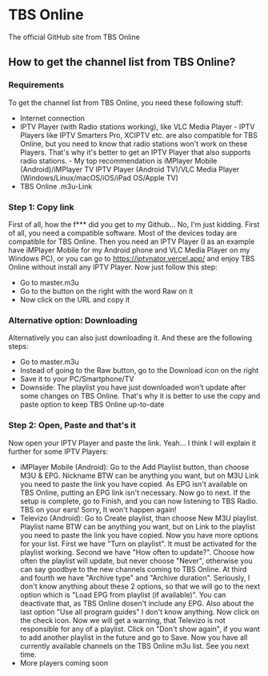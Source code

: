 # TBS Online
The official GitHub site from TBS Online

## How to get the channel list from TBS Online?

### Requirements
To get the channel list from TBS Online, you need these following stuff:
* Internet connection
* IPTV Player (with Radio stations working), like VLC Media Player - IPTV Players like IPTV Smarters Pro, XCIPTV etc. are also compatible for TBS Online, but you need to know that radio stations won't work on these Players. That's why it's better to get an IPTV Player that also supports radio stations. - My top recommendation is iMPlayer Mobile (Android)/iMPlayer TV IPTV Player (Android TV)/VLC Media Player (Windows/Linux/macOS/iOS/iPad OS/Apple TV)
* TBS Online .m3u-Link

### Step 1: Copy link
First of all, how the f*** did you get to my Github... No, I'm just kidding. First of all, you need a compatible software. Most of the devices today are compatible for TBS Online. Then you need an IPTV Player (I as an example have iMPlayer Mobile for my Android phone and VLC Media Player on my Windows PC), or you can go to https://iptvnator.vercel.app/ and enjoy TBS Online without install any IPTV Player. Now just follow this step:
* Go to master.m3u
* Go to the button on the right with the word Raw on it
* Now click on the URL and copy it

### Alternative option: Downloading
Alternatively you can also just downloading it. And these are the following steps:
* Go to master.m3u
* Instead of going to the Raw button, go to the Download icon on the right
* Save it to your PC/Smartphone/TV
* Downside: The playlist you have just downloaded won't update after some changes on TBS Online. That's why it is better to use the copy and paste option to keep TBS Online up-to-date

### Step 2: Open, Paste and that's it
Now open your IPTV Player and paste the link. Yeah... I think I will explain it further for some IPTV Players:
* iMPlayer Mobile (Android): Go to the Add Playlist button, than choose M3U & EPG. Nickname BTW can be anything you want, but on M3U Link you need to paste the link you have copied. As EPG isn't available on TBS Online, putting an EPG link isn't necessary. Now go to next. If the setup is complete, go to Finish, and you can now listening to TBS Radio. TBS on your ears! Sorry, It won't happen again!
* Televizo (Android): Go to Create playlist, than choose New M3U playlist. Playlist name BTW can be anything you want, but on Link to the playlist you need to paste the link you have copied. Now you have more options for your list. First we have "Turn on playlist". It must be activated for the playlist working. Second we have "How often to update?". Choose how often the playlist will update, but never choose "Never", otherwise you can say goodbye to the new channels coming to TBS Online. At third and fourth we have "Archive type" and "Archive duration". Seriously, I don't know anything about these 2 options, so that we will go to the next option which is "Load EPG from playlist (if available)". You can deactivate that, as TBS Online dosen't include any EPG. Also about the last option "Use all program guides" I don't know anything. Now click on the check icon. Now we will get a warning, that Televizo is not responsible for any of a playlist. Click on "Don't show again", if you want to add another playlist in the future and go to Save. Now you have all currently available channels on the TBS Online m3u list. See you next time.
* More players coming soon
